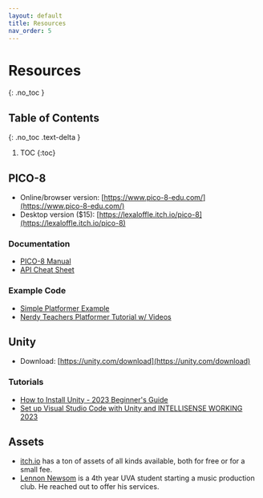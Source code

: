 ```yaml
---
layout: default
title: Resources
nav_order: 5
---
```


# Resources
{: .no_toc }

## Table of Contents
{: .no_toc .text-delta }

1. TOC
{:toc}

## PICO-8

- Online/browser version: [https://www.pico-8-edu.com/](https://www.pico-8-edu.com/)
- Desktop version ($15): [https://lexaloffle.itch.io/pico-8](https://lexaloffle.itch.io/pico-8)

### Documentation

- [PICO-8 Manual](https://www.lexaloffle.com/dl/docs/pico-8_manual.html)
- [API Cheat Sheet](https://www.lexaloffle.com/media/13822/40_PICO-8%20Cheat%20Sheet%20(4k).png)

### Example Code

- [Simple Platformer Example](https://github.com/Enichan/Pico8Platformer)
- [Nerdy Teachers Platformer Tutorial w/ Videos](https://nerdyteachers.com/Explain/Platformer/)

## Unity

- Download: [https://unity.com/download](https://unity.com/download)

### Tutorials

- [How to Install Unity - 2023 Beginner's Guide](https://www.youtube.com/watch?v=Kh_FD0Ypdhg)
- [Set up Visual Studio Code with Unity and INTELLISENSE WORKING 2023](https://www.youtube.com/watch?v=ihVAKiJdd40)

## Assets

- [itch.io](http://itch.io) has a ton of assets of all kinds available, both for free or for a small fee.
- [Lennon Newsom](mailto:zfv5yt@virginia.edu) is a 4th year UVA student starting a music production club. He reached out to offer his services.